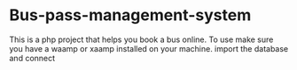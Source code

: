 # Bus-pass-management-system
This is a php project that helps you book a bus online. To use make sure you have a waamp or xaamp installed on your machine. import the database and connect
